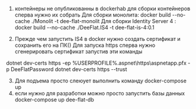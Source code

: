 1. контейнеры не опубликованны в dockerhab для сборки контейнеров сперва нужно их собрать 
Для сборки монолита: docker build  --no-cache  ./Monolit -t  dee-flat-monolit
Для сборки Identity Server 4 :  docker build  --no-cache  ./DeeFlat.IS4 -t  dee-flat-is-4:0.1

2. Прежде чем запустить IS4 в docker нужно создать сертификат и сохранить его на ПК()
Для запуска https сперва нужно сгенерировать сертификат запустив эти команды

dotnet dev-certs https -ep %USERPROFILE%\.aspnet\https\aspnetapp.pfx -p DeeFlatPassword 
dotnet dev-certs https --trust  

3. Для подъема просто слеюует выполнить команду docker-compose up
4. если нужно для разработки можно просто запустить базы данных  docker-compose up dee-flat-db